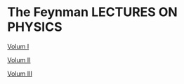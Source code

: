 # The Feynman LECTURES ON PHYSICS

[Volum I](v01/top.md)

[Volum II](v02/top.md)

[Volum III](v03/top.md)